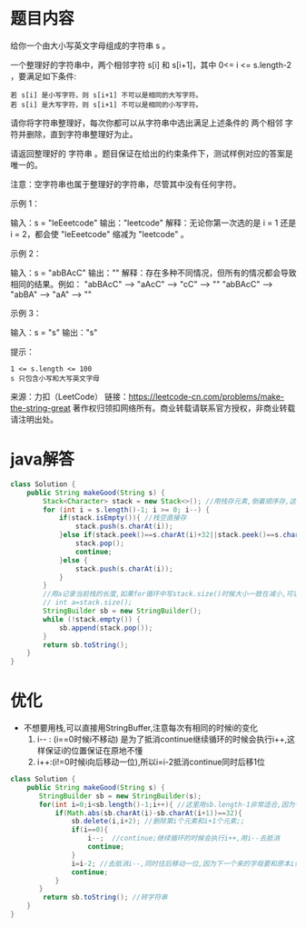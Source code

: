 # 题目内容

给你一个由大小写英文字母组成的字符串 s 。

一个整理好的字符串中，两个相邻字符 s[i] 和 s[i+1]，其中 0<= i <= s.length-2 ，要满足如下条件:

    若 s[i] 是小写字符，则 s[i+1] 不可以是相同的大写字符。
    若 s[i] 是大写字符，则 s[i+1] 不可以是相同的小写字符。

请你将字符串整理好，每次你都可以从字符串中选出满足上述条件的 两个相邻 字符并删除，直到字符串整理好为止。

请返回整理好的 字符串 。题目保证在给出的约束条件下，测试样例对应的答案是唯一的。

注意：空字符串也属于整理好的字符串，尽管其中没有任何字符。

 

示例 1：

输入：s = "leEeetcode"
输出："leetcode"
解释：无论你第一次选的是 i = 1 还是 i = 2，都会使 "leEeetcode" 缩减为 "leetcode" 。

示例 2：

输入：s = "abBAcC"
输出：""
解释：存在多种不同情况，但所有的情况都会导致相同的结果。例如：
"abBAcC" --> "aAcC" --> "cC" --> ""
"abBAcC" --> "abBA" --> "aA" --> ""

示例 3：

输入：s = "s"
输出："s"

 

提示：

    1 <= s.length <= 100
    s 只包含小写和大写英文字母

来源：力扣（LeetCode）
链接：https://leetcode-cn.com/problems/make-the-string-great
著作权归领扣网络所有。商业转载请联系官方授权，非商业转载请注明出处。

# java解答

```java
class Solution {
    public String makeGood(String s) {
        Stack<Character> stack = new Stack<>(); //用栈存元素,倒着顺序存,这样取的时候刚好是正序,其实也可以利用StringBuilder的反转
        for (int i = s.length()-1; i >= 0; i--) {
            if(stack.isEmpty()){ //栈空直接存
                stack.push(s.charAt(i));
            }else if(stack.peek()==s.charAt(i)+32||stack.peek()==s.charAt(i)-32){ //栈里面存在和当前字母构成大小写关系直接弹出元素,继续下一次循环
                stack.pop();
                continue;
            }else {
                stack.push(s.charAt(i));
            }
        }
        //用a记录当前栈的长度,如果for循环中写stack.size()时候大小一致在减小,可以用写不为空一直循环
        // int a=stack.size();
        StringBuilder sb = new StringBuilder();
        while (!stack.empty()) {
            sb.append(stack.pop());
        }
        return sb.toString();
    }
}
```

# 优化

* 不想要用栈,可以直接用StringBuffer,注意每次有相同的时候i的变化
  1. i-- : (i==0时候i不移动) 是为了抵消continue继续循环的时候会执行i++,这样保证i的位置保证在原地不懂
  2. i++:(i!=0时候i向后移动一位),所以i=i-2抵消continue同时后移1位

```java
class Solution {
    public String makeGood(String s) {
       StringBuilder sb = new StringBuilder(s);
       for(int i=0;i<sb.length()-1;i++){ //这里用sb.length-1非常适合,因为一直是变的,这样就不会出现数组越界了
           if(Math.abs(sb.charAt(i)-sb.charAt(i+1))==32){
               sb.delete(i,i+2); //删除第i个元素和i+1个元素;;
               if(i==0){
                   i--;  //continue;继续循环的时候会执行i++,用i--去抵消
                   continue; 
               }
               i=i-2; //去抵消i--,同时往后移动一位,因为下一个来的字母要和原本i位置前一位还要比较
               continue;
           }
       }
        return sb.toString(); //转字符串
    }
}
```

